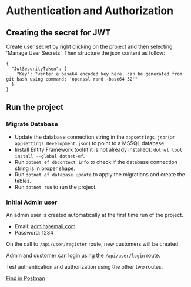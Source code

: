 # Authentication and Authorization

## Creating the secret for JWT
Create user secret by right clicking on the project and then selecting 'Manage User Secrets'. Then structure the json
content as follow:
```
{
  "JwtSecurityToken": {
    "Key": "<enter a base64 encoded key here. can be generated from git bash using command: 'openssl rand -base64 32'"
  }
}
```

## Run the project
### Migrate Database
- Update the database connection string in the `appsettings.json`(or `appsettings.Development.json`) to point to a MSSQL database.
- Install Entity Framework tool(if it is not already installed): `dotnet tool install --global dotnet-ef`.
- Run `dotnet ef dbcontext info` to check if the database connection string is in proper shape.
- Run `dotnet ef database update` to apply the migrations and create the tables.
- Run `dotnet run` to run the project.

### Initial Admin user
An admin user is created automatically at the first time run of the project.
- Email: admin@email.com
- Password: 1234

On the call to `/api/user/register` route, new customers will be created.

Admin and customer can login using the `/api/user/login` route.

Test authentication and authorization using the other two routes.

[Find in Postman](https://api.postman.com/collections/15225143-71bdbec4-4cbe-44c6-ab88-0b6c5e22e38b?access_key=PMAT-01HDCAWM156SJYDVPM82XP3VB9)
